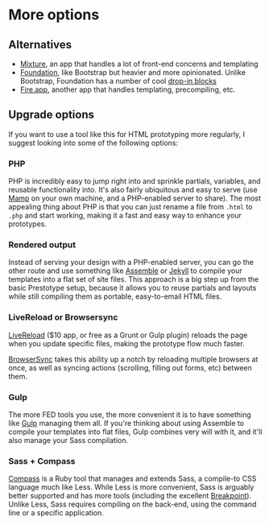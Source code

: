 # More options

## Alternatives

- [Mixture](http://mixture.io/), an app that handles a lot of front-end concerns and templating
- [Foundation](http://foundation.zurb.com/), like Bootstrap but heavier and more opinionated. Unlike Bootstrap, Foundation has a number of cool [drop-in blocks](http://patterntap.com/code?page=1)
- [Fire.app](http://fireapp.kkbox.com/), another app that handles templating, precompiling, etc.

## Upgrade options

If you want to use a tool like this for HTML prototyping more regularly, I suggest looking into some of the following options:

### PHP

PHP is incredibly easy to jump right into and sprinkle partials, variables, and reusable functionality into. It's also fairly ubiquitous and easy to serve (use [Mamp](http://www.mamp.info/en/) on your own machine, and a PHP-enabled server to share). The most appealing thing about PHP is that you can just rename a file from `.html` to `.php` and start working, making it a fast and easy way to enhance your prototypes.

### Rendered output

Instead of serving your design with a PHP-enabled server, you can go the other route and use something like [Assemble](http://assemble.io/) or [Jekyll](http://jekyllrb.com/) to compile your templates into a flat set of site files. This approach is a big step up from the basic Prestotype setup, because it allows you to reuse partials and layouts while still compiling them as portable, easy-to-email HTML files.

### LiveReload or Browsersync

[LiveReload](http://livereload.com/) ($10 app, or free as a Grunt or Gulp plugin) reloads the page when you update specific files, making the prototype flow much faster.

[BrowserSync](http://www.browsersync.io/) takes this ability up a notch by reloading multiple browsers at once, as well as syncing actions (scrolling, filling out forms, etc) between them.

### Gulp

The more FED tools you use, the more convenient it is to have something like [Gulp](http://gulpjs.com/) managing them all. If you're thinking about using Assemble to compile your templates into flat files, Gulp combines very will with it, and it'll also manage your Sass compilation.

### Sass + Compass

[Compass](http://compass-style.org/) is a Ruby tool that manages and extends Sass, a compile-to CSS language much like Less. While Less is more convenient, Sass is arguably better supported and has more tools (including the excellent [Breakpoint](http://breakpoint-sass.com/)). Unlike Less, Sass requires compiling on the back-end, using the command line or a specific application.
